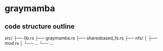 # graymamba

## code structure outline
src/
├── lib.rs
├── graymamba.rs
├── sharesbased_fs.rs
├── nfs/
│   ├── mod.rs
│   └── ...
└── ...